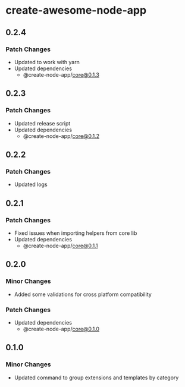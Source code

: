 # create-awesome-node-app

## 0.2.4

### Patch Changes

- Updated to work with yarn
- Updated dependencies
  - @create-node-app/core@0.1.3

## 0.2.3

### Patch Changes

- Updated release script
- Updated dependencies
  - @create-node-app/core@0.1.2

## 0.2.2

### Patch Changes

- Updated logs

## 0.2.1

### Patch Changes

- Fixed issues when importing helpers from core lib
- Updated dependencies
  - @create-node-app/core@0.1.1

## 0.2.0

### Minor Changes

- Added some validations for cross platform compatibility

### Patch Changes

- Updated dependencies
  - @create-node-app/core@0.1.0

## 0.1.0

### Minor Changes

- Updated command to group extensions and templates by category
